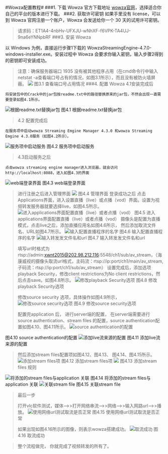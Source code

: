 #Wowza配置教程#
###1. 下载 Wowza
官方下载地址 [wowza官网](http://www.wowza.com/pricing/installer "wowza官网")，选择适合你自己的平台的版本进行下载。
###2. 获取许可密钥
如果手里没有 license，可以到 Wowza 官网注册一个账户，Wowza 会发送给你一个 30 天的试用许可密钥。
>请求码：ET1A4-4nbHv-UFXJU-wNhXF-f6VPK-TA4UJ-9na6eYNNpbRF
###3. 安装 Wowza

以 Windows 为例，直接运行步骤1下载的 WowzaStreamingEngine-4.7.0-windows-installer.exe。安装过程中 Wowza 会要求你输入密钥，输入步骤2得到的密钥即可安装成功。
>注意：确保服务器端口 1935 没有被其他程序占用（在cmd命令行中输入netstat -a查看端口号占有的情况，如图3.1所示），而且没有被防火墙屏蔽。
![](http://i.imgur.com/I91xXyD.png)
图3.1 查看端口号占用情况
###4. 配置 Wowza
>4.1安装完成后

```
将安装包中的Crack中的jar包按readme.txt中的路径替换原来的jar包，不然会出现一直需要登录如图4.1所示。
``` 
![根据readme.txt替换jar包](http://i.imgur.com/HZep8qz.png)
图4.1 根据readme.txt替换jar包

>4.2 配置完成后

```
在服务项中启动wowza Streaming Emgine Manager 4.3.0 和wowza Streaming Emgine 4.3.0服务（如图4.2所示）。
```
![服务项中启动服务](http://i.imgur.com/jpdLjgT.png)
图4.2 服务项中启动服务
>4.3启动服务之后

```
点击wowza streaming engine manager进入浏览器，就会访问http://localhost:8088，进入如图4.3的界面
``` 
![web端登录界面](http://i.imgur.com/XhfiL9K.png)
图4.3 web端登录界面
> 进行注册之后进入管理界面
 ![](http://i.imgur.com/jXxiqmm.png)
图4.4 管理界面
> 登录成功之后
> 点击Applications界面，进入设置直播（live）或点播（vod）界面。设置为视频转发服务器就要选择live，如图4.5所示。
![进入applications界面配置直播（live）或者点播（vod）](http://i.imgur.com/uGM5Hxi.png) 
图4.5 进入applications界面配置直播（live）或者点播（vod）
> 摄像头是配置为直播模式，点击live之后，添加直播应用名如图4.6所示， 然后添加取流文件名、URL如图4.7所示。
![输入配置直播程序的名字](http://i.imgur.com/5mtuODi.png) 
图4.6 输入配置直播程序的名字
 ![ 输入转发发文件名和url](http://i.imgur.com/fvtUt1D.png)
图4.7 输入转发发文件名和url
> 
> 填写url时格式为rtsp://admin:xwnt2015@202.98.212.116:5548/ch1/sub/av_stream，（海康威视的摄像头取流url格式，主码流：rtsp://ip:port/ch1/main/av_stream, 子码流：rtsp://ip:port/ch1/sub/av_stream）
设置完成后，添加选项playback Security，修改client restrictions为No client restrictions，然后点击save。如图4.8所示。
![修改playback Security选项](http://i.imgur.com/hlcjeHO.png) 
> 图4.8 修改playback Security选项
> 
> 修改source security 选项，具体操作如图4.9所示，
 ![修改source security选项](http://i.imgur.com/TiPG1C4.png)
图4.9 修改source security选项
>
>配置完application 后， 进行server端的配置， 在server端需要进行source authentication、stream files 的配置，source authentication配置如图4.10、图4.11所示。
![source authentication的配置](http://i.imgur.com/V5AxKSS.png)
 
图4.10 source authentication的配置
 ![添加live流来源的配置](http://i.imgur.com/0eSvXzQ.png)
图4.11 添加live流来源的配置


> 然后添加stream files配置项如图4.12、图4.13、 图4.14、图4.15所示。
 ![添加stream files项](http://i.imgur.com/VZTWJz0.png)
图4.12 添加stream files项
 ![](http://i.imgur.com/Ly5HUi7.png)
图4.13 添加stream files 规则

 
![将添加的stream files与application 关联](http://i.imgur.com/iwCJtL3.png)
图4.14 将添加的stream files与application 关联
 ![关联stream file](http://i.imgur.com/XYhslKQ.png)
图4.15 关联stream file
>
>最后一步
>
>打开vlc软件测试，媒体——>>打开网络串流——>>网络——>>输入网路url——>>播放。
 ![使用网络url测试取流是否正常](http://i.imgur.com/xNBRu0e.png)
图4.15 使用网络url测试取流是否正常
>
>如果出现如图4.16所示的图像，则表示wowza搭建成功。
 ![取流成功](http://i.imgur.com/o7PIayT.png)
图4.16 取流成功

>整个流程做完， 你就完成了视频转发的所有了。
